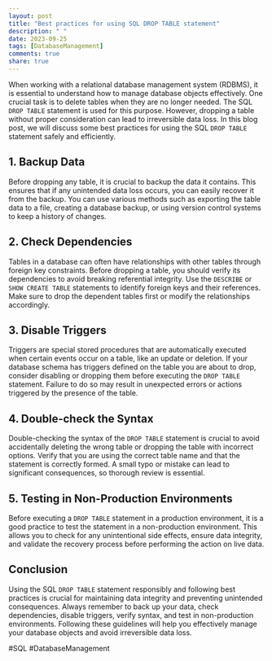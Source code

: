 ```yaml
---
layout: post
title: "Best practices for using SQL DROP TABLE statement"
description: " "
date: 2023-09-25
tags: [DatabaseManagement]
comments: true
share: true
---
```


When working with a relational database management system (RDBMS), it is essential to understand how to manage database objects effectively. One crucial task is to delete tables when they are no longer needed. The SQL `DROP TABLE` statement is used for this purpose. However, dropping a table without proper consideration can lead to irreversible data loss. In this blog post, we will discuss some best practices for using the SQL `DROP TABLE` statement safely and efficiently.

## 1. **Backup Data**

Before dropping any table, it is crucial to backup the data it contains. This ensures that if any unintended data loss occurs, you can easily recover it from the backup. You can use various methods such as exporting the table data to a file, creating a database backup, or using version control systems to keep a history of changes.

## 2. **Check Dependencies**

Tables in a database can often have relationships with other tables through foreign key constraints. Before dropping a table, you should verify its dependencies to avoid breaking referential integrity. Use the `DESCRIBE` or `SHOW CREATE TABLE` statements to identify foreign keys and their references. Make sure to drop the dependent tables first or modify the relationships accordingly.

## 3. **Disable Triggers**

Triggers are special stored procedures that are automatically executed when certain events occur on a table, like an update or deletion. If your database schema has triggers defined on the table you are about to drop, consider disabling or dropping them before executing the `DROP TABLE` statement. Failure to do so may result in unexpected errors or actions triggered by the presence of the table.

## 4. **Double-check the Syntax**

Double-checking the syntax of the `DROP TABLE` statement is crucial to avoid accidentally deleting the wrong table or dropping the table with incorrect options. Verify that you are using the correct table name and that the statement is correctly formed. A small typo or mistake can lead to significant consequences, so thorough review is essential.

## 5. **Testing in Non-Production Environments**

Before executing a `DROP TABLE` statement in a production environment, it is a good practice to test the statement in a non-production environment. This allows you to check for any unintentional side effects, ensure data integrity, and validate the recovery process before performing the action on live data.

## Conclusion

Using the SQL `DROP TABLE` statement responsibly and following best practices is crucial for maintaining data integrity and preventing unintended consequences. Always remember to back up your data, check dependencies, disable triggers, verify syntax, and test in non-production environments. Following these guidelines will help you effectively manage your database objects and avoid irreversible data loss.

\#SQL #DatabaseManagement
